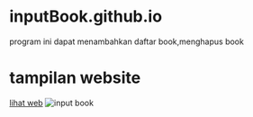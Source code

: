 # inputBook.github.io
program ini dapat menambahkan daftar book,menghapus book


# tampilan website
<a href="https://zidanif.github.io/inputBook.github.io/index.html">lihat web</a>
![input book](https://user-images.githubusercontent.com/89674966/174487898-d7a84a1e-6315-4e0d-87bf-ee17adededb9.png)
